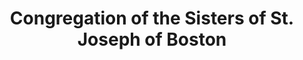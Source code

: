 ---
layout: repo
title: "Congregation of the Sisters of St. Joseph of Boston"
id: 18118
permalink: repos/18118/
---